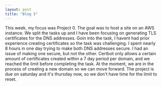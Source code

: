 ```yaml
---
layout: post
title: "Blog 5"
---
```


This week, my focus was Project 0. The goal was to host a site on an AWS instance. We split the tasks up and I have been focusing on generating TLS certificates for the DNS addresses. Goin into the task, I havent had prior experience creating certificates so the task was challenging. I spent nearly 8 hours in one day trying to make both DNS addresses secure. I had an issue of making one secure, but not the other. Certbot only allows a certain amount of certificates created within a 7 day period per domain, and we reached the limit before completing the task. At the moment, we are in the process of creating a new domain so we can move forward. The project is due on saturday and it's thursday now, so we don't have time for the limit to reset.
